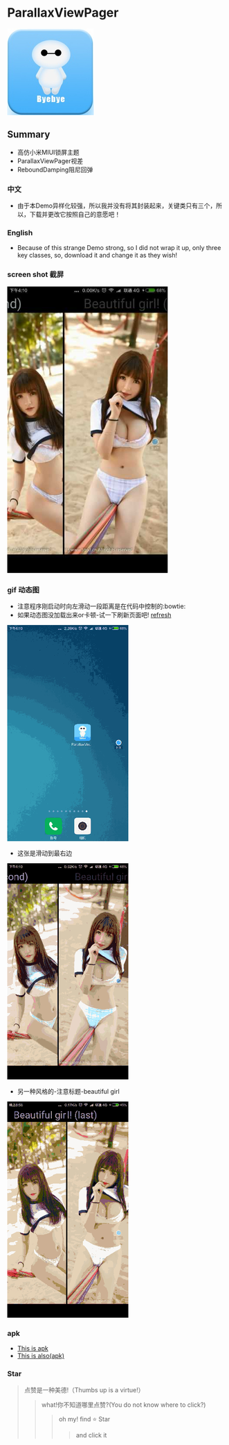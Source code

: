 # ParallaxViewPager
![](./app/src/main/res/drawable-xxhdpi/byby.jpg)  
## Summary 
* 高仿小米MIUI锁屏主题
* ParallaxViewPager视差
* ReboundDamping阻尼回弹

### 中文
* 由于本Demo异样化较强，所以我并没有将其封装起来，关键类只有三个，所以，下载并更改它按照自己的意愿吧！

### English
* Because of this strange Demo strong, so I did not wrap it up, only three key classes, so, download it and change it as they wish!

### screen shot 截屏
![](./gifAndapk/dd.jpg) 
### gif 动态图
* 注意程序刚启动时向左滑动一段距离是在代码中控制的:bowtie:
* 如果动态图没加载出来or卡顿-试一下刷新页面吧!
[refresh](https://github.com/gm365066360/ParallaxViewPager "刷新页面")  

![](./gifAndapk/aa.gif)  
* 这张是滑动到最右边

![](./gifAndapk/bb.gif) 
* 另一种风格的-注意标题-beautiful girl

![](./gifAndapk/cc.gif) 
### apk 
* [This is apk](./gifAndapk/parallaxViewPager.apk "apk")
* [This is also(apk)](http://fir.im/6vxd "apk")

### Star
> 点赞是一种美德!（Thumbs up is a virtue!）
>> what!你不知道哪里点赞?(You do not know where to click?)
>>>oh my! find :star: Star 
>>>>and click it
